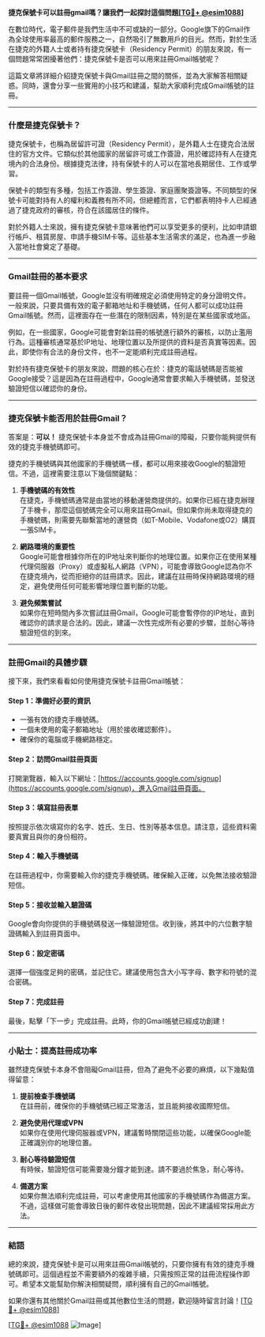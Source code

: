**捷克保號卡可以註冊gmail嗎？讓我們一起探討這個問題[[TG💪+ @esim1088](https://t.me/s/esim1088)]**

在數位時代，電子郵件是我們生活中不可或缺的一部分。Google旗下的Gmail作為全球使用率最高的郵件服務之一，自然吸引了無數用戶的目光。然而，對於生活在捷克的外籍人士或者持有捷克保號卡（Residency Permit）的朋友來說，有一個問題常常困擾著他們：捷克保號卡是否可以用來註冊Gmail帳號呢？

這篇文章將詳細介紹捷克保號卡與Gmail註冊之間的關係，並為大家解答相關疑惑。同時，還會分享一些實用的小技巧和建議，幫助大家順利完成Gmail帳號的註冊。

---

### **什麼是捷克保號卡？**

捷克保號卡，也稱為居留許可證（Residency Permit），是外籍人士在捷克合法居住的官方文件。它類似於其他國家的居留許可或工作簽證，用於確認持有人在捷克境內的合法身份。根據捷克法律，持有保號卡的人可以在當地長期居住、工作或學習。

保號卡的類型有多種，包括工作簽證、學生簽證、家庭團聚簽證等。不同類型的保號卡可能對持有人的權利和義務有所不同，但總體而言，它們都表明持卡人已經通過了捷克政府的審核，符合在該國居住的條件。

對於外籍人士來說，擁有捷克保號卡意味著他們可以享受更多的便利，比如申請銀行帳戶、租賃房屋、申請手機SIM卡等。這些基本生活需求的滿足，也為進一步融入當地社會奠定了基礎。

---

### **Gmail註冊的基本要求**

要註冊一個Gmail帳號，Google並沒有明確規定必須使用特定的身分證明文件。一般來說，只要具備有效的電子郵箱地址和手機號碼，任何人都可以成功註冊Gmail帳號。然而，這裡面存在一些潛在的限制因素，特別是在某些國家或地區。

例如，在一些國家，Google可能會對新註冊的帳號進行額外的審核，以防止濫用行為。這種審核通常基於IP地址、地理位置以及所提供的資料是否真實等因素。因此，即使你有合法的身份文件，也不一定能順利完成註冊過程。

對於持有捷克保號卡的朋友來說，問題的核心在於：捷克的電話號碼是否能被Google接受？這是因為在註冊過程中，Google通常會要求輸入手機號碼，並發送驗證短信以確認你的身份。

---

### **捷克保號卡能否用於註冊Gmail？**

答案是：**可以！** 捷克保號卡本身並不會成為註冊Gmail的障礙，只要你能夠提供有效的捷克手機號碼即可。

捷克的手機號碼與其他國家的手機號碼一樣，都可以用來接收Google的驗證短信。不過，這裡需要注意以下幾個關鍵點：

1. **手機號碼的有效性**  
   在捷克，手機號碼通常是由當地的移動運營商提供的。如果你已經在捷克辦理了手機卡，那麼這個號碼完全可以用來註冊Gmail。但如果你尚未取得捷克的手機號碼，則需要先聯繫當地的運營商（如T-Mobile、Vodafone或O2）購買一張SIM卡。

2. **網路環境的重要性**  
   Google可能會根據你所在的IP地址來判斷你的地理位置。如果你正在使用某種代理伺服器（Proxy）或虛擬私人網路（VPN），可能會導致Google認為你不在捷克境內，從而拒絕你的註冊請求。因此，建議在註冊時保持網路環境的穩定，避免使用任何可能影響地理位置判斷的功能。

3. **避免頻繁嘗試**  
   如果你在短時間內多次嘗試註冊Gmail，Google可能會暫停你的IP地址，直到確認你的請求是合法的。因此，建議一次性完成所有必要的步驟，並耐心等待驗證短信的到來。

---

### **註冊Gmail的具體步驟**

接下來，我們來看看如何使用捷克保號卡註冊Gmail帳號：

#### **Step 1：準備好必要的資訊**
- 一張有效的捷克手機號碼。
- 一個未使用的電子郵箱地址（用於接收確認郵件）。
- 確保你的電腦或手機網路穩定。

#### **Step 2：訪問Gmail註冊頁面**
打開瀏覽器，輸入以下網址：[https://accounts.google.com/signup](https://accounts.google.com/signup)，進入Gmail註冊頁面。

#### **Step 3：填寫註冊表單**
按照提示依次填寫你的名字、姓氏、生日、性別等基本信息。請注意，這些資料需要真實且與你的身份相符。

#### **Step 4：輸入手機號碼**
在註冊過程中，你需要輸入你的捷克手機號碼。確保輸入正確，以免無法接收驗證短信。

#### **Step 5：接收並輸入驗證碼**
Google會向你提供的手機號碼發送一條驗證短信。收到後，將其中的六位數字驗證碼輸入到註冊頁面中。

#### **Step 6：設定密碼**
選擇一個強度足夠的密碼，並記住它。建議使用包含大小写字母、數字和符號的混合密碼。

#### **Step 7：完成註冊**
最後，點擊「下一步」完成註冊。此時，你的Gmail帳號已經成功創建！

---

### **小貼士：提高註冊成功率**

雖然捷克保號卡本身不會阻礙Gmail註冊，但為了避免不必要的麻煩，以下幾點值得留意：

1. **提前檢查手機號碼**  
   在註冊前，確保你的手機號碼已經正常激活，並且能夠接收國際短信。

2. **避免使用代理或VPN**  
   如果你在使用代理伺服器或VPN，建議暫時關閉這些功能，以確保Google能正確識別你的地理位置。

3. **耐心等待驗證短信**  
   有時候，驗證短信可能需要幾分鐘才能到達。請不要過於焦急，耐心等待。

4. **備選方案**  
   如果你無法順利完成註冊，可以考慮使用其他國家的手機號碼作為備選方案。不過，這樣做可能會導致日後的郵件收發出現問題，因此不建議經常採用此方法。

---

### **結語**

總的來說，捷克保號卡是可以用來註冊Gmail帳號的，只要你擁有有效的捷克手機號碼即可。這個過程並不需要額外的複雜手續，只需按照正常的註冊流程操作即可。希望本文能幫助你解決相關疑問，順利擁有自己的Gmail帳號。

如果你還有其他關於Gmail註冊或其他數位生活的問題，歡迎隨時留言討論！[[TG💪+ @esim1088](https://t.me/s/esim1088)] 

[[TG💪+ @esim1088](https://t.me/s/esim1088) ![Image](https://i.postimg.cc/4NQfJmqS/Snipaste-2025-05-13-00-14-12.png)]